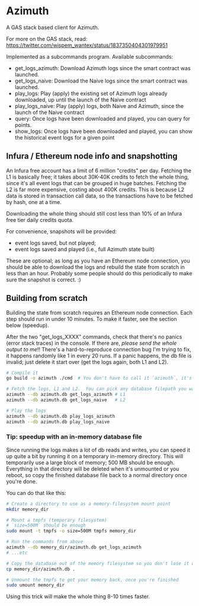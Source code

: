 # Azimuth

A GAS stack based client for Azimuth.

For more on the GAS stack, read: https://twitter.com/wispem_wantex/status/1837350404301979951

Implemented as a subcommands program.  Available subcommands:

- get_logs_azimuth:
	Download Azimuth logs since the smart contract was launched.
- get_logs_naive:
	Download the Naive logs since the smart contract was launched.
- play_logs:
	Play (apply) the existing set of Azimuth logs already downloaded, up until the launch of the Naive contract
- play_logs_naive:
	Play (apply) logs, both Naive and Azimuth, since the launch of the Naive contract
- query:
	Once logs have been downloaded and played, you can query for points.
- show_logs:
	Once logs have been downloaded and played, you can show the historical event logs for a given point


## Infura / Ethereum node info and snapshotting

An Infura free account has a limit of 6 million "credits" per day.  Fetching the L1 is basically free; it takes about 30K-40K credits to fetch the whole thing, since it's all event logs that can be grouped in huge batches.  Fetching the L2 is far more expensive, costing about 400K credits.  This is because L2 data is stored in transaction call data, so the transactions have to be fetched by hash, one at a time.

Downloading the whole thing should still cost less than 10% of an Infura free tier daily credits quota.

For convenience, snapshots will be provided:

- event logs saved, but not played;
- event logs saved and played (i.e., full Azimuth state built)

These are optional; as long as you have an Ethereum node connection, you should be able to download the logs and rebuild the state from scratch in less than an hour.  Probably some people should do this periodically to make sure the snapshot is correct.  :)

## Building from scratch

Building the state from scratch requires an Ethereum node connection.  Each step should run in under 10 minutes.  To make it faster, see the section below (speedup).

After the two "get_logs_XXXX" commands, check that there's no panics (error stack traces) in the console.  If there are, *please send the whole output to me*!!  There's a hard-to-reproduce connection bug I'm trying to fix, it happens randomly like 1 in every 20 runs.  If a panic happens, the db file is invalid; just delete it start over (get the logs again, both L1 and L2).

```bash
# Compile it
go build -o azimuth ./cmd  # You don't have to call it `azimuth`, it's up to you

# Fetch the logs, L1 and L2.  You can pick any database filepath you want; I like `azimuth.db`.
azimuth --db azimuth.db get_logs_azimuth # L1
azimuth --db azimuth.db get_logs_naive   # L2

# Play the logs
azimuth --db azimuth.db play_logs_azimuth
azimuth --db azimuth.db play_logs_naive
```

### Tip: speedup with an in-memory database file

Since running the logs makes a lot of db reads and writes, you can speed it up quite a bit by running it on a temporary in-memory directory.  This will temporarily use a large block of memory; 500 MB should be enough.  Everything in that directory will be deleted when it's unmounted or you reboot, so copy the finished database file back to a normal directory once you're done.

You can do that like this:

```bash
# Create a directory to use as a memory-filesystem mount point
mkdir memory_dir

# Mount a tmpfs (temporary filesystem)
# `size=500M` should be enough
sudo mount -t tmpfs -o size=500M tmpfs memory_dir

# Run the commands from above
azimuth --db memory_dir/azimuth.db get_logs_azimuth
# ...etc

# Copy the database out of the memory filesystem so you don't lose it on reboot
cp memory_dir/azimuth.db .

# Unmount the tmpfs to get your memory back, once you're finished
sudo umount memory_dir
```

Using this trick will make the whole thing 8-10 times faster.
